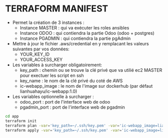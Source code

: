 # TERRAFORM MANIFEST
* Permet la création de 3 instances :
    * Instance MASTER : qui va exécuter les roles ansibles
    * Instance ODOO : qui contiendra la partie Odoo (odoo + postgres)
    * Instance PGADMIN : qui contiendra la partie pgAdmin
* Mettre à jour le fichier .aws/credential en y remplacant les valeurs suivantes par vos données:
    * YOUR_KEY_ID
    * YOUR_ACCESS_KEY
* Les variables à surcharger obligatoirement:
    * key_path : chemin ou se trouve la clé privé que va utilié ec2 MASTER pour exectuer les script en ssh
    * key_name : le nom de la clé privé du coté de AWS
    * ic-webapp_image : le nom de l'image sur dockerhub (par défaut lianhuahayu/ic-webapp:1.0)
* Les variables optionnelle à surcharger :
    * odoo_port : port de l'interface web de odoo
    * pgadmin_port : port de l'interface web de pgadmin

```bash
cd app
terraform init
terraform plan -var='key_path=~/.ssh/key.pem' -var='ic-webapp_image=lianhuahayu/ic-webapp:1.0'
terraform apply -var='key_path=~/.ssh/key.pem' -var='ic-webapp_image=lianhuahayu/ic-webapp:1.0'
```